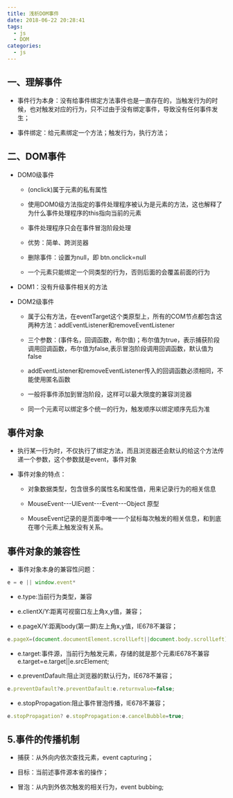 ```yaml
---
title: 浅析DOM事件
date: 2018-06-22 20:28:41
tags:
  - js
  - DOM
categories:
  - js
---
```




## 一、理解事件  

* 事件行为本身：没有给事件绑定方法事件也是一直存在的，当触发行为的时候，也对触发对应的行为，只不过由于没有绑定事件，导致没有任何事件发生；

* 事件绑定：给元素绑定一个方法；触发行为，执行方法；  

## 二、DOM事件  

* DOM0级事件  

  * (onclick)属于元素的私有属性  

  * 使用DOM0级方法指定的事件处理程序被认为是元素的方法，这也解释了为什么事件处理程序的this指向当前的元素  

  * 事件处理程序只会在事件冒泡阶段处理  

  * 优势：简单、跨浏览器  

  * 删除事件：设置为null，即 btn.onclick=null  

  * 一个元素只能绑定一个同类型的行为，否则后面的会覆盖前面的行为  


* DOM1：没有升级事件相关的方法  

* DOM2级事件  

  * 属于公有方法，在eventTarget这个类原型上，所有的COM节点都包含这两种方法：addEventListener和removeEventListener  

  * 三个参数：(事件名，回调函数，布尔值)；布尔值为true，表示捕获阶段调用回调函数，布尔值为false,表示冒泡阶段调用回调函数，默认值为false  

  * addEventListener和removeEventListener传入的回调函数必须相同，不能使用匿名函数  

  * 一般将事件添加到冒泡阶段，这样可以最大限度的兼容浏览器  

  * 同一个元素可以绑定多个统一的行为，触发顺序以绑定顺序先后为准  


## 事件对象

* 执行某一行为时，不仅执行了绑定方法，而且浏览器还会默认的给这个方法传递一个参数，这个参数就是event，事件对象  

* 事件对象的特点：  

  * 对象数据类型，包含很多的属性名和属性值，用来记录行为的相关信息  

  * MouseEvent---UIEvent---Event---Object 原型  

  * MouseEvent记录的是页面中唯一一个鼠标每次触发的相关信息，和到底在哪个元素上触发没有关系。  


## 事件对象的兼容性

* 事件对象本身的兼容性问题：  
```js
e = e || window.event* 
```

* e.type:当前行为类型，兼容  

* e.clientX/Y:距离可视窗口左上角x,y值，兼容；  

* e.pageX/Y:距离body(第一屏)左上角x,y值，IE678不兼容；  

```js
e.pageX=(document.documentElement.scrollLeft||document.body.scrollLeft)+ e.clientX;
```

* e.target:事件源，当前行为触发元素，存储的就是那个元素IE678不兼容 e.target=e.target||e.srcElement;  

* e.preventDafault:阻止浏览器的默认行为，IE678不兼容；  

```js
e.preventDafault?e.preventDafault:e.returnvalue=false;
```

* e.stopPropagation:阻止事件冒泡传播，IE678不兼容； 

```js
e.stopPropagation? e.stopPropagation:e.cancelBubble=true;
```

## 5.事件的传播机制

* 捕获：从外向内依次查找元素，event capturing；

* 目标：当前述事件源本省的操作；

* 冒泡：从内到外依次触发的相关行为，event bubbing;

